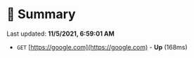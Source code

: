 # 📖 Summary
Last updated: **11/5/2021, 6:59:01 AM**

- `GET` [https://google.com](https://google.com) - **Up** (168ms)
